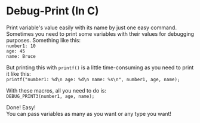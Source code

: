 # Debug-Print (In C)

Print variable's value easily with its name by just one easy command.\
Sometimes you need to print some variables with their values for debugging purposes. Something like this:\
```number1: 10```\
```age: 45```\
```name: Bruce```

But printing this with ```printf()``` is a little time-consuming as you need to print it like this:\
```printf("number1: %d\n age: %d\n name: %s\n", number1, age, name);```

With these macros, all you need to do is:\
```DEBUG_PRINT3(number1, age, name);```

Done! Easy!\
You can pass variables as many as you want or any type you want!
